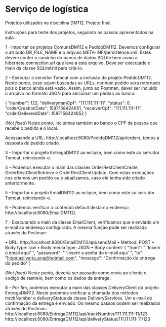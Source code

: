 # Serviço de logística

Projetos utilizados na disciplina DM112. Projeto final.

Instruções para teste dos projetos, seguindo os passos apresentados na aula:

1 - Importar os projetos ComunsDM112 e PedidoDM112.
Devemos configurar o atributo DB_FILE_NAME e o arqvuio META-INF/persistence.xml.
Estes devem conter o caminho do banco de dados SQLite bem como a hibernate.connection.url que leva a este arquivo.
Deve ser executado o main da classe SQLiteUtil para criá-lo.

2 - Executar o servidor Tomcat com a inclusão do projeto PedidoDM112.
Neste ponto, caso sejam buscadas as URLs, nenhum pedido será retornado pois o banco ainda está vazio.
Assim, junto ao Postman, dever ser incluido o arquivo no formato JSON para adicionar um pedido ao banco:

{
"number": 123,
"deliverymanCpf": "111.111.111-11",
"status": 0,
"orderCreationDate": 1587158424651,
"receiverCpf": "111.111.111-11",
"orderDeliveredDate": 1587158424652
}

(*Not fixed*) Neste ponto, incluimos também ao banco o CPF da pessoa que recebe o pedido e o local.

Acessaando a URL: http://localhost:8080/PedidoDM112/api/orders, temos a resposta do pedido criado.

3 - Importar o projeto EntregaDM112 ao eclipse, bem como este ao servidor Tomcat, reiniciando-o.

4 - Podemos executar o main das classes OrderRestClientCreate, OrderRestClientRetrieve e OrderRestClientUpdate.
Com estas execuções nos criamos um pedido ou o atualizamos, caso ele tenha sido criado anteriormente.

5 - Importar o projeto EmailDM112 ao eclipse, bem como este ao servidor Tomcat, reiniciando-o.

6 - Podemos verificar o conteúdo default desta no endereço http://localhost:8080/EmailDM112/.

7 - Executando a main da classe EmailClient, verificamos que é enviado um e-mail ao endereço configurado.
A mesma função pode ser realizada através do Postman:

• URL: http://localhost:8080/EmailDM112/api/sendMail
• Method: POST
• Body type: raw
• Body media type: JSON
• Body content:
{
"from": " 'Inserir o email aqui' ",
"password": " 'Inserir a senha do e-mail aqui' ",
"to": "higor.asilverio_eng@hotmail.com",
"message": "Confirmação de entrega do pedido"
}

(*Not fixed*) Neste ponto, deveria ser passado como envio ao cliente o codigo de rastreio, bem como os dados da entrega.

8 - Por fim, podemos executar a main das classes DeliveryClient do projeto EntregaDM112.
Neste podemos verificar a chamada dos métodos trackNumber e deliveryStatus da classe DeliveryServices.
Um e-mail de confirmação da entrega é enviado.
Os mesmo passos podem ser realizados através do Postman:
http://localhost:8080/EntregaDM112/api/trackNumber/111.111.111-11/123
http://localhost:8080/EntregaDM112/api/deliveryStatus/111.111.111-11/123

